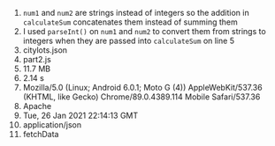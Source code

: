 1. `num1` and `num2` are strings instead of integers so the addition in `calculateSum` concatenates them instead of summing them
2. I used `parseInt()` on `num1` and `num2` to convert them from strings to integers when they are passed into `calculateSum` on line 5
3. citylots.json
4. part2.js
5. 11.7 MB
6. 2.14 s
7. Mozilla/5.0 (Linux; Android 6.0.1; Moto G (4)) AppleWebKit/537.36 (KHTML, like Gecko) Chrome/89.0.4389.114 Mobile Safari/537.36
8.  Apache
9.  Tue, 26 Jan 2021 22:14:13 GMT
10. application/json
11. fetchData
